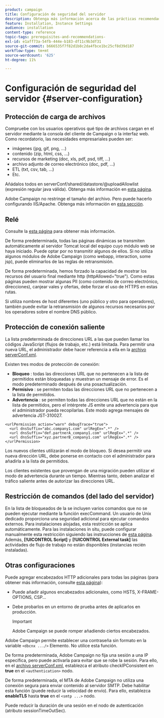 ```yaml
---
product: campaign
title: Configuración de seguridad del servidor
description: Obtenga más información acerca de las prácticas recomendadas de configuración del servidor
feature: Installation, Instance Settings
audience: installation
content-type: reference
topic-tags: prerequisites-and-recommendations-
exl-id: e1aff73a-54fb-444e-b183-df11c9b3df31
source-git-commit: b666535f7f82d1b8c2da4fbce1bc25cf8d39d187
workflow-type: tm+mt
source-wordcount: '625'
ht-degree: 11%

---
```


# Configuración de seguridad del servidor {#server-configuration}

## Protección de carga de archivos

Compruebe con los usuarios operativos qué tipo de archivos cargan en el servidor mediante la consola del cliente de Campaign o la interfaz web. Como recordatorio, las necesidades empresariales pueden ser:

* imágenes (jpg, gif, png, ...)
* contenido (zip, html, css, ...)
* recursos de marketing (doc, xls, pdf, psd, tiff, ...)
* archivo adjunto de correo electrónico (doc, pdf, ...)
* ETL (txt, csv, tab, ...)
* Etc.

Añádalos todos en serverConf/shared/datastore/@uploadAllowlist (expresión regular java válida). Obtenga más información en [esta página](../../installation/using/file-res-management.md).

Adobe Campaign no restringe el tamaño del archivo. Pero puede hacerlo configurando IIS/Apache. Obtenga más información en [esta sección](../../installation/using/web-server-configuration.md).

## Relé

Consulte la [esta página](../../installation/using/configuring-campaign-server.md#dynamic-page-security-and-relays) para obtener más información.

De forma predeterminada, todas las páginas dinámicas se transmiten automáticamente al servidor Tomcat local del equipo cuyo módulo web se haya iniciado. Puede optar por no transmitir algunos de ellos. Si no utiliza algunos módulos de Adobe Campaign (como webapp, interaction, some jsp), puede eliminarlos de las reglas de retransmisión.

De forma predeterminada, hemos forzado la capacidad de mostrar los recursos del usuario final mediante http (httpAllowed=&quot;true&quot;). Como estas páginas pueden mostrar algunas PII (como contenido de correo electrónico, direcciones), canjear vales y ofertas, debe forzar el uso de HTTPS en estas rutas.

Si utiliza nombres de host diferentes (uno público y otro para operadores), también puede evitar la retransmisión de algunos recursos necesarios por los operadores sobre el nombre DNS público.

## Protección de conexión saliente

La lista predeterminada de direcciones URL a las que pueden llamar los códigos JavaScript (flujos de trabajo, etc.) está limitada. Para permitir una nueva URL, el administrador debe hacer referencia a ella en la [archivo serverConf.xml](../../installation/using/the-server-configuration-file.md).

Existen tres modos de protección de conexión:

* **Bloqueo** : todas las direcciones URL que no pertenecen a la lista de permitidos están bloqueadas y muestran un mensaje de error. Es el modo predeterminado después de una posactualización.
* **Permisivo** : se permiten todas las direcciones URL que no pertenecen a la lista de permitidos.
* **Advertencia** : se permiten todas las direcciones URL que no están en la lista de permitidos, pero el intérprete JS emite una advertencia para que el administrador pueda recopilarlas. Este modo agrega mensajes de advertencia JST-310027.

```
<urlPermission action="warn" debugTrace="true">
  <url dnsSuffix="abc.company1.com" urlRegEx=".*" />
  <url dnsSuffix="def.partnerA_company1.com" urlRegEx=".*" />
  <url dnsSuffix="xyz.partnerB_company1.com" urlRegEx=".*" />
</urlPermission>
```

Los nuevos clientes utilizarán el modo de bloqueo. Si desea permitir una nueva dirección URL, debe ponerse en contacto con el administrador para añadirla a la lista de permitidos.

Los clientes existentes que provengan de una migración pueden utilizar el modo de advertencia durante un tiempo. Mientras tanto, deben analizar el tráfico saliente antes de autorizar las direcciones URL.

## Restricción de comandos (del lado del servidor)

En la lista de bloqueados de la se incluyen varios comandos que no se pueden ejecutar mediante la función execCommand. Un usuario de Unix dedicado proporciona una seguridad adicional para ejecutar comandos externos. Para instalaciones alojadas, esta restricción se aplica automáticamente. Para las instalaciones in situ, puede configurar manualmente esta restricción siguiendo las instrucciones de [esta página](../../installation/using/configuring-campaign-server.md#restricting-authorized-external-commands). Además, **[!UICONTROL Script]** y **[!UICONTROL External task]** las actividades de flujo de trabajo no están disponibles (instancias recién instaladas).

## Otras configuraciones

Puede agregar encabezados HTTP adicionales para todas las páginas (para obtener más información, consulte [esta página](../../installation/using/configuring-campaign-server.md#restricting-authorized-external-commands)):

* Puede añadir algunos encabezados adicionales, como HSTS, X-FRAME-OPTIONS, CSP...
* Debe probarlos en un entorno de prueba antes de aplicarlos en producción.

  >[!IMPORTANT]
  >
  >Adobe Campaign se puede romper añadiendo ciertos encabezados.

Adobe Campaign permite establecer una contraseña sin formato en la variable `<dbcnx .../>` Elemento. No utilice esta función.

De forma predeterminada, Adobe Campaign no fija una sesión a una IP específica, pero puede activarla para evitar que se robe la sesión. Para ello, en el [archivo serverConf.xml](../../installation/using/the-server-configuration-file.md), establezca el atributo checkIPConsistent en **true** en el `<authentication>` nodo.

De forma predeterminada, el MTA de Adobe Campaign no utiliza una conexión segura para enviar contenido al servidor SMTP. Debe habilitar esta función (puede reducir la velocidad de envío). Para ello, establezca **enableTLS** hasta **true** en el `<smtp ...>` nodo.

Puede reducir la duración de una sesión en el nodo de autenticación (atributo sessionTimeOutSec).
